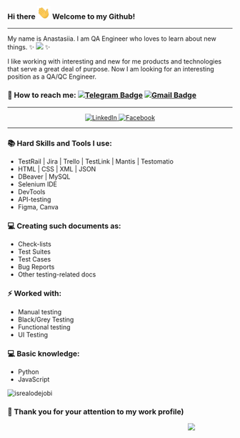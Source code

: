### Hi there <img  src="https://raw.githubusercontent.com/ABSphreak/ABSphreak/master/gifs/Hi.gif" width="30px"> Welcome to my Github! 
---
My name is Anastasiia. I am QA Engineer who loves to learn about new things. ✨ <img src="https://media.giphy.com/media/mGcNjsfWAjY5AEZNw6/giphy.gif" width="80"> ✨

I like working with interesting and new for me products and technologies that serve a great deal of purpose. 
Now I am looking for an interesting  position as a QA/QC Engineer.


### 💬 How to reach me: [![Telegram Badge](https://img.shields.io/badge/-Anastasiia-blue?style=flat&logo=Telegram&logoColor=white)](https://t.me/StasyaKa) [![Gmail Badge](https://img.shields.io/badge/-Gmail-red?style=flat&logo=Gmail&logoColor=white)](mailto:homargo1@gmail.com)

---
<p align="center">
  
   <a href="https://www.linkedin.com/in/anastasiia-karpishyna" target="_blank">
    <img src="https://img.shields.io/badge/linkedin-%230077B5.svg?&style=for-the-badge&logo=linkedin&logoColor=white&color=071A2C" alt="LinkedIn"/>
  </a>
  
  <a href="https://www.facebook.com/profile.php?id=100022303449974" target="_blank">
    <img src="https://img.shields.io/badge/facebook-%231877F2.svg?&style=for-the-badge&logo=facebook&logoColor=white&color=071A2C" alt="Facebook"/>
  </a>
</p>

---
 ### 📚  Hard Skills and Tools I use:

- TestRail | Jira | Trello | TestLink | Mantis | Testomatio
- HTML | CSS | XML | JSON
- DBeaver | MySQL
- Selenium IDE
- DevTools
- API-testing
- Figma, Canva

### 💻 Creating such documents as: 
- Check-lists
- Test Suites
- Test Cases
- Bug Reports
- Other testing-related docs

### ⚡ Worked with:
- Manual testing 
- Black/Grey Testing
- Functional testing
- UI Testing

### 💻 Basic knowledge: 
- Python
- JavaScript

<!-- Profile Views -->

<p align="left"> <img src="https://komarev.com/ghpvc/?username=AnastasiiaKarp&label=Profile%20views&color=0e75b6&style=flat" alt="isrealodejobi"/> </p>




### 🐾 Thank you for your attention to my work profile)

<!-- Dog -->

<img align='right' src='https://media.giphy.com/media/bcKmIWkUMCjVm/giphy.gif' width='100"'>

